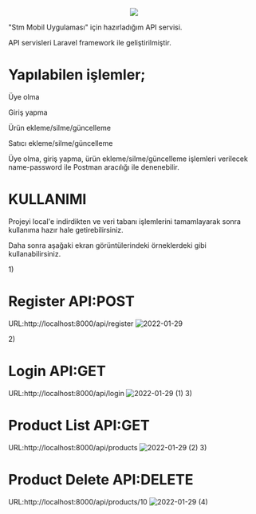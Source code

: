 <p align="center"><img src="https://laravel.com/assets/img/components/logo-laravel.svg"></p>

"Stm Mobil Uygulaması" için hazırladığım API servisi.

API servisleri Laravel framework ile geliştirilmiştir. 

<h1>Yapılabilen işlemler;</h1>
<p>Üye olma</p>
<p>Giriş yapma</p>
<p>Ürün ekleme/silme/güncelleme</p>
<p>Satıcı ekleme/silme/güncelleme</p>


Üye olma, giriş yapma, ürün ekleme/silme/güncelleme işlemleri verilecek name-password ile Postman aracılığı ile denenebilir. 



<h1>KULLANIMI</h1>

<p>Projeyi local'e indirdikten ve veri tabanı işlemlerini tamamlayarak sonra kullanıma hazır hale getirebilirsiniz.<p>
  
<p>Daha sonra aşağaki ekran görüntülerindeki örneklerdeki gibi kullanabilirsiniz.
  
1)<h1>Register API:POST</h1>URL:http://localhost:8000/api/register
![2022-01-29](https://user-images.githubusercontent.com/43759769/151666811-fc53032e-11e1-4867-bd5a-1a8aad34f14b.png)

2)<h1>Login API:GET</h1>URL:http://localhost:8000/api/login
![2022-01-29 (1)](https://user-images.githubusercontent.com/43759769/151666880-56058664-d472-4567-a4e8-1c52266eee2a.png)
3)<h1>Product List API:GET</h1>URL:http://localhost:8000/api/products
![2022-01-29 (2)](https://user-images.githubusercontent.com/43759769/151666893-07cf6b08-c07e-4525-911d-67359d1f3d8b.png)
3)<h1>Product Delete API:DELETE</h1>URL:http://localhost:8000/api/products/10
![2022-01-29 (4)](https://user-images.githubusercontent.com/43759769/151667085-4d8b1e27-3e50-4c20-9ff7-cc81b25a1116.png)
